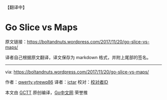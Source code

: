 【翻译中】
# Go Slice vs Maps

原文链接：https://boltandnuts.wordpress.com/2017/11/20/go-slice-vs-maps/

译者自己根据原文翻译，译文保存为 markdown 格式，并附上尾部的签名。

----------------

via: https://boltandnuts.wordpress.com/2017/11/20/go-slice-vs-maps/

作者：[qwerty.ytrewq86](https://boltandnuts.wordpress.com/about/)
译者：[ictar](https://github.com/ictar)
校对：[校对者ID](https://github.com/校对者ID)

本文由 [GCTT](https://github.com/studygolang/GCTT) 原创编译，[Go中文网](https://studygolang.com/) 荣誉推
